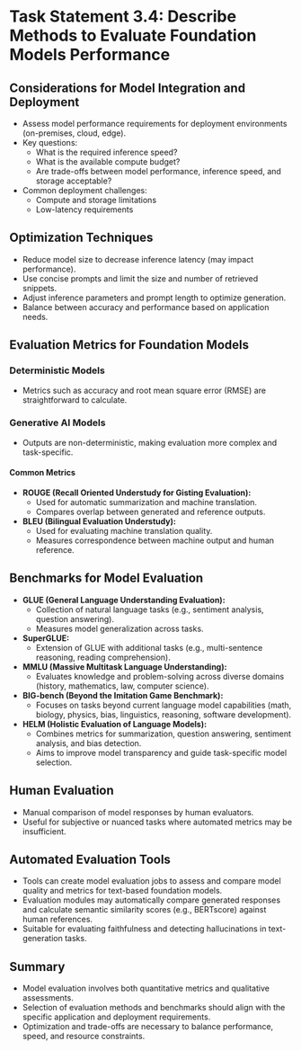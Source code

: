 # Task Statement 3.4: Describe Methods to Evaluate Foundation Models Performance

## Considerations for Model Integration and Deployment

- Assess model performance requirements for deployment environments (on-premises, cloud, edge).
- Key questions:
  - What is the required inference speed?
  - What is the available compute budget?
  - Are trade-offs between model performance, inference speed, and storage acceptable?
- Common deployment challenges:
  - Compute and storage limitations
  - Low-latency requirements

## Optimization Techniques

- Reduce model size to decrease inference latency (may impact performance).
- Use concise prompts and limit the size and number of retrieved snippets.
- Adjust inference parameters and prompt length to optimize generation.
- Balance between accuracy and performance based on application needs.

## Evaluation Metrics for Foundation Models

### Deterministic Models

- Metrics such as accuracy and root mean square error (RMSE) are straightforward to calculate.

### Generative AI Models

- Outputs are non-deterministic, making evaluation more complex and task-specific.

#### Common Metrics

- **ROUGE (Recall Oriented Understudy for Gisting Evaluation):**
  - Used for automatic summarization and machine translation.
  - Compares overlap between generated and reference outputs.
- **BLEU (Bilingual Evaluation Understudy):**
  - Used for evaluating machine translation quality.
  - Measures correspondence between machine output and human reference.

## Benchmarks for Model Evaluation

- **GLUE (General Language Understanding Evaluation):**
  - Collection of natural language tasks (e.g., sentiment analysis, question answering).
  - Measures model generalization across tasks.
- **SuperGLUE:**
  - Extension of GLUE with additional tasks (e.g., multi-sentence reasoning, reading comprehension).
- **MMLU (Massive Multitask Language Understanding):**
  - Evaluates knowledge and problem-solving across diverse domains (history, mathematics, law, computer science).
- **BIG-bench (Beyond the Imitation Game Benchmark):**
  - Focuses on tasks beyond current language model capabilities (math, biology, physics, bias, linguistics, reasoning, software development).
- **HELM (Holistic Evaluation of Language Models):**
  - Combines metrics for summarization, question answering, sentiment analysis, and bias detection.
  - Aims to improve model transparency and guide task-specific model selection.

## Human Evaluation

- Manual comparison of model responses by human evaluators.
- Useful for subjective or nuanced tasks where automated metrics may be insufficient.

## Automated Evaluation Tools

- Tools can create model evaluation jobs to assess and compare model quality and metrics for text-based foundation models.
- Evaluation modules may automatically compare generated responses and calculate semantic similarity scores (e.g., BERTscore) against human references.
- Suitable for evaluating faithfulness and detecting hallucinations in text-generation tasks.

## Summary

- Model evaluation involves both quantitative metrics and qualitative assessments.
- Selection of evaluation methods and benchmarks should align with the specific application and deployment requirements.
- Optimization and trade-offs are necessary to balance performance, speed, and resource constraints.